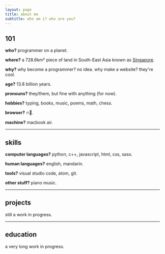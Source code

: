 ```yaml
---
layout: page
title: about me
subtitle: who am i? who are you?
---
```


<!--<span style="float: right; "><a href="{{ '/assets/resume.pdf' | prepend: site.baseurl }}"><strong>> Download as PDF</strong></a> </span>
<br>-->



## 101
**who?** programmer on a planet.

**where?** a 728.6km² piece of land in South-East Asia known as <a href="https://en.wikipedia.org/wiki/Singapore" target="_blank">Singapore</a>.

**why?** why become a programmer? no idea. why make a website? they're cool.

**age?** 13.8 billion years.

**pronouns?** they/them, but fine with anything (for now).

**hobbies?** typing, books, music, poems, math, chess.

**browser?** 🔥🦊.

**machine?** macbook air.
<hr>

## skills
**computer languages?** python, c++, javascript, html, css, sass.

**human languages?** english, mandarin.

**tools?** visual studio code, atom, git.

**other stuff?** piano music.
<hr>

## projects
still a work in progress.
<hr>

## education
a very long work in progress.

